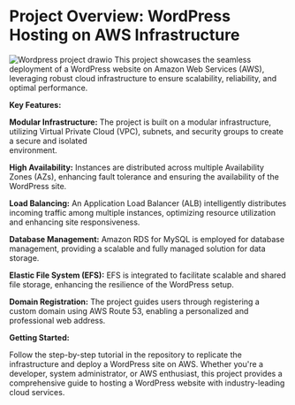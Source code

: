 # Project Overview: WordPress Hosting on AWS Infrastructure
![Wordpress project drawio](https://github.com/yvanbinda/Host-Wordpress-in-AWS/assets/146278316/e4c8728d-5a8c-4354-a9cb-ff04cdbb4045)
This project showcases the seamless deployment of a WordPress website on Amazon Web Services (AWS), leveraging robust cloud infrastructure to ensure scalability, reliability, and optimal performance.

**Key Features:**

**Modular Infrastructure:** The project is built on a modular infrastructure, utilizing Virtual Private Cloud (VPC), subnets, and security groups to create a secure and isolated     
environment.

**High Availability:** Instances are distributed across multiple Availability Zones (AZs), enhancing fault tolerance and ensuring the availability of the WordPress site.

**Load Balancing:** An Application Load Balancer (ALB) intelligently distributes incoming traffic among multiple instances, optimizing resource utilization and enhancing site 
responsiveness.

**Database Management:** Amazon RDS for MySQL is employed for database management, providing a scalable and fully managed solution for data storage.

**Elastic File System (EFS):** EFS is integrated to facilitate scalable and shared file storage, enhancing the resilience of the WordPress setup.

**Domain Registration:** The project guides users through registering a custom domain using AWS Route 53, enabling a personalized and professional web address.

**Getting Started:**

Follow the step-by-step tutorial in the repository to replicate the infrastructure and deploy a WordPress site on AWS. Whether you're a developer, system administrator, or AWS enthusiast, this project provides a comprehensive guide to hosting a WordPress website with industry-leading cloud services.

